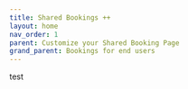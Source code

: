 ```yaml
---
title: Shared Bookings ++
layout: home
nav_order: 1
parent: Customize your Shared Booking Page
grand_parent: Bookings for end users
---
```

test
